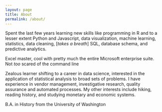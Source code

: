 ```yaml
---
layout: page
title: About
permalink: /about/
---
```


Spent the last few years learning new skills like programming in R and to a lesser extent Python and Javascript, data visualization, machine learning, statistics, data cleaning, [*takes a breath*] SQL, database schema, and predictive analytics. 

Excel master, cool with pretty much the entire Microsoft enterprise suite. Not *too* scared of the command line

Zealous learner shifting to a career in data science, interested in the application of statistical analysis to broad sets of problems. I have experience in vendor management, investigative research, quality assurance and automated processes. My other interests include hiking, reading history, and studying monetary and economic systems.

B.A. in History from the University of Washington
